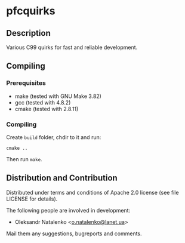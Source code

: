 pfcquirks
=========

Description
-----------

Various C99 quirks for fast and reliable development.

Compiling
---------

### Prerequisites

* make (tested with GNU Make 3.82)
* gcc (tested with 4.8.2)
* cmake (tested with 2.8.11)

### Compiling

Create `build` folder, chdir to it and run:

`cmake ..`

Then run `make`.

Distribution and Contribution
-----------------------------

Distributed under terms and conditions of Apache 2.0 license
(see file LICENSE for details).

The following people are involved in development:

* Oleksandr Natalenko &lt;o.natalenko@lanet.ua&gt;

Mail them any suggestions, bugreports and comments.
